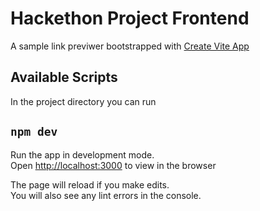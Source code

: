 # Hackethon Project Frontend

A sample link previwer bootstrapped with [Create Vite App](https://vitejs.dev/guide/)

## Available Scripts

In the project directory you can run

## `npm dev`

Run the app in development mode.\
Open [http://localhost:3000](http://localhost:3000) to view in the browser

The page will reload if you make edits.\
You will also see any lint errors in the console.
